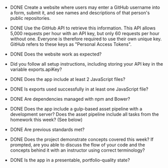 * DONE Create a website where users may enter a GitHub username into a form, submit it, and see names and descriptions of that person's public repositories.

* DONE Use the GitHub API to retrieve this information. This API allows 5,000 requests per hour with an API key, but only 60 requests per hour without one. Everyone is therefore required to use their own unique key. GitHub refers to these keys as "Personal Access Tokens".


* DONE Does the website work as expected?
* Did you follow all setup instructions, including storing your API key in the variable exports.apiKey?
* DONE Does the app include at least 2 JavaScript files?
* DONE Is exports used successfully in at least one JavaScript file?
* DONE Are dependencies managed with npm and Bower?
* DONE Does the app include a gulp-based asset pipeline with a development server? Does the asset pipeline include all tasks from the homework this week? (See below)
* DONE Are previous standards met?
* DONE Does the project demonstrate concepts covered this week? If prompted, are you able to discuss the flow of your code and the concepts behind it with an instructor using correct terminology?
* DONE Is the app in a presentable, portfolio-quality state?
